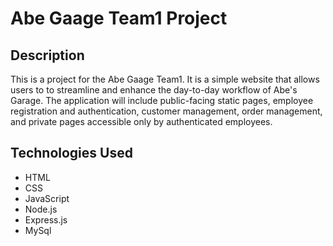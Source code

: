 # Abe Gaage Team1 Project
## Description
This is a project for the Abe Gaage Team1. It is a simple website that allows users
to to streamline and enhance the day-to-day workflow of Abe's Garage.
The application will include public-facing static pages, employee registration and authentication, customer management, order management, and private pages accessible only by authenticated employees.

## Technologies Used
- HTML
- CSS
- JavaScript
- Node.js
- Express.js
- MySql

